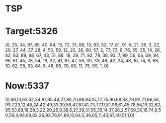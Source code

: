 # TSP
# Target:5326
(0, 25, 34, 97, 85, 40, 84, 15, 72, 31, 86, 13, 63, 52, 17, 81, 91, 6, 21, 39, 3, 22, 20, 27, 44, 37, 28, 4, 50, 59, 12, 23, 36, 60, 57, 2, 77, 73, 8, 76, 55, 35, 14, 26, 82, 83, 89, 98, 67, 43, 51, 88, 18, 29, 71, 92, 79, 38, 93, 7, 99, 56, 66, 69, 94, 96, 61, 45, 78, 54, 19, 32, 41, 87, 47, 58, 30, 33, 49, 42, 24, 48, 16, 74, 9, 68, 10, 62, 95, 53, 64, 5, 46, 65, 70, 80, 11, 75, 90, 1, 0)


# Now:5337
(0,86,13,63,52,34,97,85,44,27,80,70,98,84,15,72,75,90,68,83,79,92,71,66,56,99,7,23,12,48,24,42,49,33,30,58,47,87,41,73,77,17,81,96,61,45,78,54,19,32,62,95,53,88,18,29,3,22,20,25,8,38,6,21,39,31,55,35,14,37,28,2,57,60,36,16,74,9,50,59,4,94,69,82,26,93,76,91,89,10,64,5,46,65,11,43,67,40,51,1,0)
